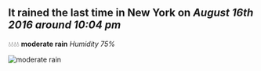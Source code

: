## It rained the last time in New York on *August 16th 2016 around 10:04 pm*
💧💧💧💧  **moderate rain** *Humidity 75%*

![moderate rain](http://openweathermap.org/img/w/10n.png)
